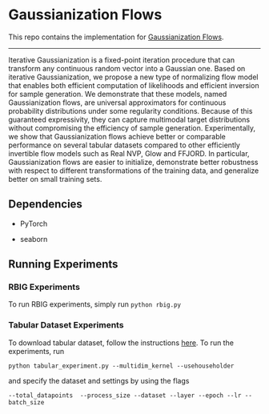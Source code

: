 # Gaussianization Flows
This repo contains the implementation for [Gaussianization Flows](https://arxiv.org/abs/2003.01941).

-------------------------------------------------------------------------------------
Iterative Gaussianization is a fixed-point iteration procedure that can transform any continuous random vector into a Gaussian one. 
Based on iterative Gaussianization, we propose a new type of normalizing flow model that enables both efficient 
computation of likelihoods and efficient inversion for sample generation. We demonstrate that these models, 
named Gaussianization flows, are universal approximators for continuous probability distributions under some regularity 
conditions. Because of this guaranteed expressivity, they can capture multimodal target distributions without compromising 
the efficiency of sample generation. Experimentally, we show that Gaussianization flows achieve better or comparable 
performance on several tabular datasets compared to other efficiently invertible flow models 
such as Real NVP, Glow and FFJORD. In particular, Gaussianization flows are easier to initialize, 
demonstrate better robustness with respect to different transformations of the training data, 
and generalize better on small training sets.


## Dependencies

* PyTorch

* seaborn

## Running Experiments
### RBIG Experiments
To run RBIG experiments, simply run
``python rbig.py``
### Tabular Dataset Experiments
To download tabular dataset, follow the instructions [here](https://github.com/gpapamak/maf).
To run the experiments, run 
```
python tabular_experiment.py --multidim_kernel --usehouseholder
```
and specify the dataset and settings by using the flags
```angular2
--total_datapoints  --process_size --dataset --layer --epoch --lr --batch_size
```